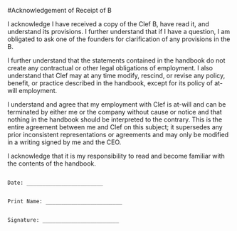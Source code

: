 #Acknowledgement of Receipt of B

I acknowledge I have received a copy of the Clef B, have read it, and understand its provisions.  I further understand that if I have a question, I am obligated to ask one of the founders for clarification of any provisions in the B.


I further understand that the statements contained in the handbook do not create any contractual or other legal obligations of employment.  I also understand that Clef may at any time modify, rescind, or revise any policy, benefit, or practice described in the handbook, except for its policy of at-will employment.



I understand and agree that my employment with Clef is at-will and can be terminated by either me or the company without cause or notice and that nothing in the handbook should be interpreted to the contrary.  This is the entire agreement between me and Clef on this subject; it supersedes any prior inconsistent representations or agreements and may only be modified in a writing signed by me and the CEO.



I acknowledge that it is my responsibility to read and become familiar with the contents of the handbook.



```

Date: ________________________


Print Name: ________________________	


Signature: ________________________

```
